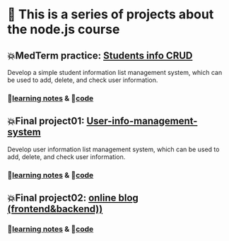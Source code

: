# 🚀 This is a series of projects about the node.js course



## 💥MedTerm practice: [Students info CRUD](https://github.com/itsyuimorii/Tokyo-stack-projects/tree/main/User-info-management-system)

Develop a simple student information list management system, which can be used to add, delete, and check user information.

### 📝[learning notes](https://github.com/itsyuimorii/Tokyo-stack-projects/blob/main/midterm_practice/README.md) & 🤖[code](https://github.com/itsyuimorii/Tokyo-stack-projects/tree/main/User-info-management-system/code)

###  

## 💥Final project01: [User-info-management-system](https://github.com/itsyuimorii/Tokyo-stack-projects/tree/main/User-info-management-system)

Develop user information list management system, which can be used to add, delete, and check user information.

### 📝[learning notes](https://github.com/itsyuimorii/Tokyo-stack-projects/blob/main/midterm_practice/README.md) & 🤖[code](https://github.com/itsyuimorii/Tokyo-stack-projects/tree/main/User-info-management-system/code)



## 💥Final project02: [online blog (frontend&backend))](https://github.com/itsyuimorii/Tokyo-stack-projects/tree/main/User-info-management-system)

### 📝[learning notes](https://github.com/itsyuimorii/Tokyo-stack-projects/blob/main/User-info-management-system/final_project%20notes.md) & 🤖[code](https://github.com/itsyuimorii/Tokyo-stack-projects/tree/main/User-info-management-system/code)
